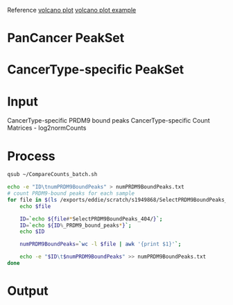 Reference
[volcano plot](https://huntsmancancerinstitute.github.io/hciR/volcano.html)
[volcano plot example](https://www.biostars.org/p/268514/)

# PanCancer PeakSet
# CancerType-specific PeakSet
# Input
CancerType-specific PRDM9 bound peaks
CancerType-specific Count Matrices - log2normCounts
# Process
```bash
qsub ~/CompareCounts_batch.sh
```
```bash
echo -e "ID\tnumPRDM9BoundPeaks" > numPRDM9BoundPeaks.txt
# count PRDM9-bound peaks for each sample
for file in $(ls /exports/eddie/scratch/s1949868/SelectPRDM9BoundPeaks_404/*_PRDM9_bound_peaks.bed); do
	echo $file

	ID=`echo ${file#*SelectPRDM9BoundPeaks_404/}`; 
	ID=`echo ${ID%_PRDM9_bound_peaks*}`;
	echo $ID

	numPRDM9BoundPeaks=`wc -l $file | awk '{print $1}'`; 

	echo -e "$ID\t$numPRDM9BoundPeaks" >> numPRDM9BoundPeaks.txt
done
```
# Output
<!--stackedit_data:
eyJoaXN0b3J5IjpbLTUwNzYzNTYxNCwxNTEyMzk5MywyNzM2OD
MyNTgsNDc0MDczMzk1LC0xMTI0MTk0NjM4XX0=
-->